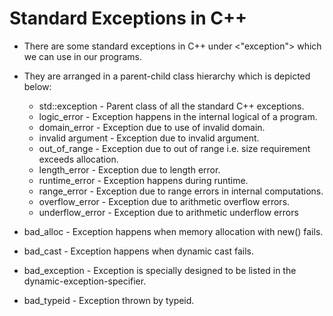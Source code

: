 # Standard Exceptions in C++

- There are some standard exceptions in C++ under <"exception"> which we can use in our programs.
- They are arranged in a parent-child class hierarchy which is depicted below:

  - std::exception - Parent class of all the standard C++ exceptions.
  - logic_error - Exception happens in the internal logical of a program.
  - domain_error - Exception due to use of invalid domain.
  - invalid argument - Exception due to invalid argument.
  - out_of_range - Exception due to out of range i.e. size requirement exceeds allocation.
  - length_error - Exception due to length error.
  - runtime_error - Exception happens during runtime.
  - range_error - Exception due to range errors in internal computations.
  - overflow_error - Exception due to arithmetic overflow errors.
  - underflow_error - Exception due to arithmetic underflow errors

- bad_alloc - Exception happens when memory allocation with new() fails.
- bad_cast - Exception happens when dynamic cast fails.
- bad_exception - Exception is specially designed to be listed in the dynamic-exception-specifier.
- bad_typeid - Exception thrown by typeid.
